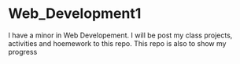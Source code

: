 # Web_Development1
I have a minor in Web Developement. I will be post my class projects, activities and hoemework to this repo. This repo is also to show my progress
